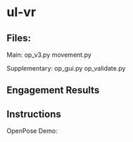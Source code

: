 # ul-vr

## Files:
Main: 
op_v3.py
movement.py

Supplementary:
op_gui.py
op_validate.py

## Engagement Results


## Instructions
OpenPose Demo:



